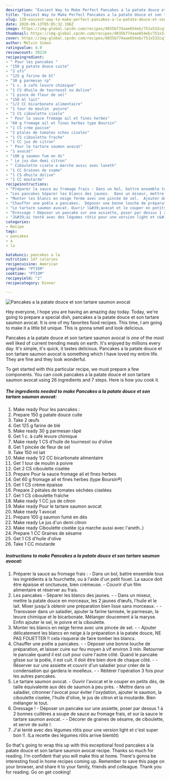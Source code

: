 ```yaml
---
description: "Easiest Way to Make Perfect Pancakes a la patate douce et son tartare saumon avocat"
title: "Easiest Way to Make Perfect Pancakes a la patate douce et son tartare saumon avocat"
slug: 129-easiest-way-to-make-perfect-pancakes-a-la-patate-douce-et-son-tartare-saumon-avocat
date: 2020-09-13T05:05:32.196Z
image: https://img-global.cpcdn.com/recipes/d035b774aae654eb/751x532cq70/pancakes-a-la-patate-douce-et-son-tartare-saumon-avocat-photo-principale-de-la-recette.jpg
thumbnail: https://img-global.cpcdn.com/recipes/d035b774aae654eb/751x532cq70/pancakes-a-la-patate-douce-et-son-tartare-saumon-avocat-photo-principale-de-la-recette.jpg
cover: https://img-global.cpcdn.com/recipes/d035b774aae654eb/751x532cq70/pancakes-a-la-patate-douce-et-son-tartare-saumon-avocat-photo-principale-de-la-recette.jpg
author: Melvin Simon
ratingvalue: 4.9
reviewcount: 39210
recipeingredient:
- " Pour les pancakes "
- "150 g patate douce cuite"
- "2 ufs"
- "125 g farine de bl"
- "30 g parmesan rp"
- "1 c. à café levure chimique"
- "1 CS dhuile de tournesol ou dolive"
- "1 pince de fleur de sel"
- "150 ml lait"
- "1/2 CC bicarbonate alimentaire"
- "1 tour de moulin  poivre"
- "2 CS ciboulette cisele"
- " Pour la sauce fromage ail et fines herbes"
- "60 g fromage ail et fines herbes type Boursin"
- "1 CS crme paisse"
- "2 ptales de tomates sches ciseles"
- "1 CS ciboulette frache"
- "1 CC jus de citron"
- " Pour le tartare saumon avocat"
- "1 avocat"
- "100 g saumon fum en ds"
- " Le jus dun demi citron"
- " Ciboulette cisele a marche aussi avec laneth"
- "1 CC Graines de ssame"
- "1 CS dhuile dolive"
- "1 CC moutarde"
recipeinstructions:
- "Préparer la sauce au fromage frais : Dans un bol, battre ensemble tous les ingrédients à la fourchette, ou à l&#39;aide d&#39;un petit fouet. La sauce doit être épaisse et onctueuse, bien crémeuse. Couvrir d&#39;un film alimentaire et réserver au frais."
- "Les pancakes Séparer les blancs des jaunes.  Dans un mixeur, mettre la patate douce en morceaux, les 2 jaunes d’œufs, l&#39;huile et le lait. Mixer jusqu&#39;à obtenir une préparation bien lisse sans morceaux.  Transvaser dans un saladier, ajouter la farine tamisée, le parmesan, la levure chimique et le bicarbonate. Mélanger doucement à la maryse. Enfin ajouter le sel, le poivre et la ciboulette."
- "Monter les blancs en neige ferme avec une pincée de sel.  Ajouter délicatement les blancs en neige à la préparation à la patate douce, NE PAS FOUETTER !! cela risquerai de faire tomber les blancs."
- "Chauffer une poêle a pancakes.  Déposer une bonne louche de préparation, et laisser cuire sur feu moyen à vif environ 3 min. Retourner le pancake quand il est cuit pour cuire l&#39;autre côté. Quand le pancake glisse sur la poêle, il est cuit. Il doit être bien doré de chaque côté.  Réserver sur une assiette et couvrir d&#39;un saladier pour créer de la condensation qui gardera le moelleux.  Réitérer l&#39;opération 3 fois pour les autres pancakes."
- "Le tartare saumon avocat. Ouvrir l&#39;avocat et le couper en petits dés, de taille équivalente aux dés de saumon à peu près.  Mettre dans un saladier, citronner l&#39;avocat pour éviter l&#39;oxydation, ajouter le saumon, la ciboulette ciselée, l&#39;huile d&#39;olive, le jus de citron et la moutarde. Bien mélanger le tout."
- "Dressage ! Déposer un pancake sur une assiette, poser par dessus 1 à 2 bonnes cuillères a soupe de sauce au fromage frais, et sur la sauce le tartare saumon avocat.  Décorer de graines de sésame, de ciboulette, et servir de suite !."
- "J&#39;ai tenté avec des légumes rôtis pour une version light et c&#39;est super bon !!. (La recette des légumes rôtis arrive bientôt)"
categories:
- Recipe
tags:
- pancakes
- a
- la

katakunci: pancakes a la 
nutrition: 147 calories
recipecuisine: American
preptime: "PT35M"
cooktime: "PT33M"
recipeyield: "2"
recipecategory: Dinner

---
```



![Pancakes a la patate douce et son tartare saumon avocat](https://img-global.cpcdn.com/recipes/d035b774aae654eb/751x532cq70/pancakes-a-la-patate-douce-et-son-tartare-saumon-avocat-photo-principale-de-la-recette.jpg)

Hey everyone, I hope you are having an amazing day today. Today, we're going to prepare a special dish, pancakes a la patate douce et son tartare saumon avocat. It is one of my favorites food recipes. This time, I am going to make it a little bit unique. This is gonna smell and look delicious.



Pancakes a la patate douce et son tartare saumon avocat is one of the most well liked of current trending meals on earth. It's enjoyed by millions every day. It's simple, it's quick, it tastes delicious. Pancakes a la patate douce et son tartare saumon avocat is something which I have loved my entire life. They are fine and they look wonderful.


To get started with this particular recipe, we must prepare a few components. You can cook pancakes a la patate douce et son tartare saumon avocat using 26 ingredients and 7 steps. Here is how you cook it.

<!--inarticleads1-->

##### The ingredients needed to make Pancakes a la patate douce et son tartare saumon avocat:

1. Make ready  Pour les pancakes :
1. Prepare 150 g patate douce cuite
1. Take 2 œufs
1. Get 125 g farine de blé
1. Make ready 30 g parmesan râpé
1. Get 1 c. à café levure chimique
1. Make ready 1 CS d’huile de tournesol ou d&#39;olive
1. Get 1 pincée de fleur de sel
1. Take 150 ml lait
1. Make ready 1/2 CC bicarbonate alimentaire
1. Get 1 tour de moulin à poivre
1. Get 2 CS ciboulette ciselée
1. Prepare  Pour la sauce fromage ail et fines herbes
1. Get 60 g fromage ail et fines herbes (type Boursin®)
1. Get 1 CS crème épaisse
1. Prepare 2 pétales de tomates séchées ciselées
1. Get 1 CS ciboulette fraîche
1. Make ready 1 CC jus de citron
1. Make ready  Pour le tartare saumon avocat
1. Make ready 1 avocat
1. Prepare 100 g saumon fumé en dés
1. Make ready  Le jus d&#39;un demi citron
1. Make ready  Ciboulette ciselée (ça marche aussi avec l&#39;aneth..)
1. Prepare 1 CC Graines de sésame
1. Get 1 CS d&#39;huile d&#39;olive
1. Take 1 CC moutarde




<!--inarticleads2-->

##### Instructions to make Pancakes a la patate douce et son tartare saumon avocat:

1. Préparer la sauce au fromage frais : - Dans un bol, battre ensemble tous les ingrédients à la fourchette, ou à l&#39;aide d&#39;un petit fouet. La sauce doit être épaisse et onctueuse, bien crémeuse. - Couvrir d&#39;un film alimentaire et réserver au frais.
1. Les pancakes - Séparer les blancs des jaunes. -  - Dans un mixeur, mettre la patate douce en morceaux, les 2 jaunes d’œufs, l&#39;huile et le lait. Mixer jusqu&#39;à obtenir une préparation bien lisse sans morceaux. -  - Transvaser dans un saladier, ajouter la farine tamisée, le parmesan, la levure chimique et le bicarbonate. Mélanger doucement à la maryse. Enfin ajouter le sel, le poivre et la ciboulette.
1. Monter les blancs en neige ferme avec une pincée de sel. -  - Ajouter délicatement les blancs en neige à la préparation à la patate douce, NE PAS FOUETTER !! cela risquerai de faire tomber les blancs.
1. Chauffer une poêle a pancakes. -  - Déposer une bonne louche de préparation, et laisser cuire sur feu moyen à vif environ 3 min. Retourner le pancake quand il est cuit pour cuire l&#39;autre côté. Quand le pancake glisse sur la poêle, il est cuit. Il doit être bien doré de chaque côté. -  - Réserver sur une assiette et couvrir d&#39;un saladier pour créer de la condensation qui gardera le moelleux. -  - Réitérer l&#39;opération 3 fois pour les autres pancakes.
1. Le tartare saumon avocat. - Ouvrir l&#39;avocat et le couper en petits dés, de taille équivalente aux dés de saumon à peu près.  - Mettre dans un saladier, citronner l&#39;avocat pour éviter l&#39;oxydation, ajouter le saumon, la ciboulette ciselée, l&#39;huile d&#39;olive, le jus de citron et la moutarde. Bien mélanger le tout.
1. Dressage ! - Déposer un pancake sur une assiette, poser par dessus 1 à 2 bonnes cuillères a soupe de sauce au fromage frais, et sur la sauce le tartare saumon avocat. -  - Décorer de graines de sésame, de ciboulette, et servir de suite !.
1. J&#39;ai tenté avec des légumes rôtis pour une version light et c&#39;est super bon !!. (La recette des légumes rôtis arrive bientôt)




So that's going to wrap this up with this exceptional food pancakes a la patate douce et son tartare saumon avocat recipe. Thanks so much for reading. I'm confident that you will make this at home. There's gonna be interesting food in home recipes coming up. Remember to save this page on your browser, and share it to your family, friends and colleague. Thank you for reading. Go on get cooking!
